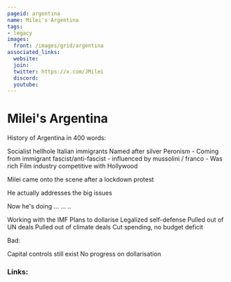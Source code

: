 ```yaml
---
pageid: argentina
name: Milei's Argentina
tags: 
- legacy
images:
  front: /images/grid/argentina
associated_links:
  website: 
  join: 
  twitter: https://x.com/JMilei
  discord: 
  youtube:
---
```


# Milei's Argentina

History of Argentina in 400 words:

Socialist hellhole
Italian immigrants
Named after silver
Peronism
	- Coming from immigrant fascist/anti-fascist
	- influenced by mussolini / franco
	- 
Was rich
Film industry competitive with Hollywood


Milei came onto the scene after a lockdown protest

He actually addresses the big issues

Now he's doing ... ... ..

Working with the IMF
Plans to dollarise
Legalized self-defense
Pulled out of UN deals
Pulled out of climate deals
Cut spending, no budget deficit

Bad:

Capital controls still exist
No progress on dollarisation


### Links:

